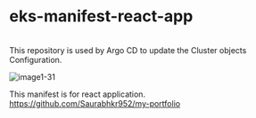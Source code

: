 # eks-manifest-react-app 
</br>This repository is used by Argo CD to update the Cluster objects Configuration.

![image1-31](https://user-images.githubusercontent.com/32189783/203806949-31715b96-085b-42c1-9f0a-55ae353cf547.png)



This manifest is for react application.
</br>https://github.com/Saurabhkr952/my-portfolio
